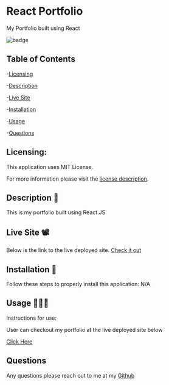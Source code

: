 # React Portfolio
My Portfolio built using React

![badge](https://img.shields.io/badge/license-MITLicense-brightorange)
  
  ## Table of Contents
  
-[Licensing](#Licensing)

-[Description](#Description)

-[Live Site](#Live-Site)

-[Installation](#Installation)

-[Usage](#Usage)



-[Questions](#Questions)

  ## Licensing:
 
  This application uses MIT License.

  For more information please visit the [license description](https://choosealicense.com/licenses/mit/).

  ## Description 📜

  This is my portfolio built using React.JS
  
  ## Live Site 📽️

  Below is the link to the live deployed site.
  [Check it out](https://immense-anchorage-15316.herokuapp.com/)
  

  ## Installation 💾
  Follow these steps to properly install this application:
  N/A

  ## Usage 👩🏽‍💻
  Instructions for use:

  User can checkout my portfolio at the live deployed site below
  
   [Click Here](https://immense-anchorage-15316.herokuapp.com/)
    

  ## Questions 
  Any questions please reach out to me at my [Github](https://github.com/jimbn)
   